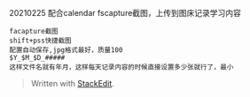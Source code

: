 20210225
配合calendar fscapture截图，上传到图床记录学习内容
```
facapture截图
shift+pss快捷截图
配置自动保存,jpg格式最好，质量100
$Y_$M_$D_#####
这样文件名就有年月，这样每天记录内容的时候直接设置多少张就行了，最小 
```

> Written with [StackEdit](https://stackedit.io/).
<!--stackedit_data:
eyJoaXN0b3J5IjpbLTE4MjgzMzg4NjQsNjc2MTgwMjk2LDkyMT
kxNjkwMV19
-->